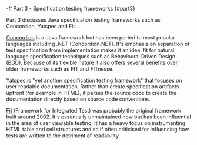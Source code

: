 -# Part 3 - Specification testing frameworks {#part3}

Part 3 discusses Java specification testing frameworks such as Concordion, Yatspec and Fit.

[Concordion](http://www.concordion.org) is a Java framework but has been ported to most popular languages including .NET (Concordion.NET). It's emphasis on separation of test specification from implementation makes it an ideal fit for natural language specification techniques such as Behavioural Driven Design (BDD). Because of its flexible nature it also offers several benefits over older frameworks such as FIT and FITnesse.

[Yatspec](https://code.google.com/p/yatspec/) is "yet another specification testing framework" that focuses on user readable documentation. Rather than create specification artifacts upfront (for example in HTML), it parses the source code to create the documentation directly based on source code conventions.

[Fit](http://fit.c2.com/) (Framework for Integrated Test) was probably the original framework built around 2002. It's essentially unmaintained now but has been influential in the area of user viewable testing. It has a heavy focus on instrumenting HTML table and cell structures and so if often criticised for influencing how tests are written to the detriment of readability.



